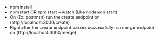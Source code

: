 - npm install
- npm start OR npm start --watch (Like nodemon start)
- On (Ex: postman) run the create endpoint on (http://localhost:3000/create)
- Right after the create endpoint passes successfully run merge endpoint on (http://localhost:3000/merge)
